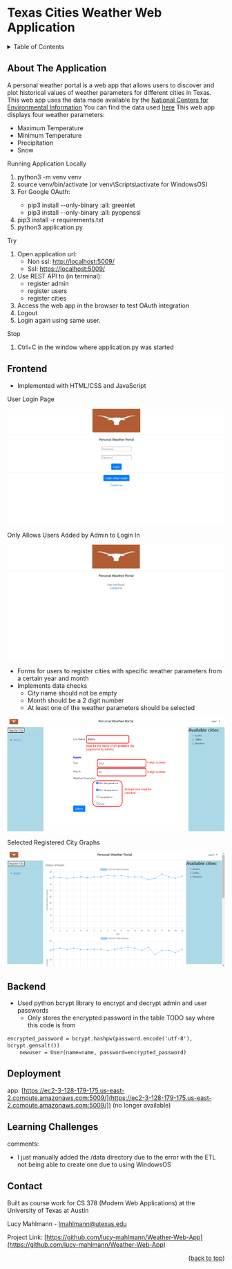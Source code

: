 # Texas Cities Weather Web Application

<!-- TABLE OF CONTENTS -->
<details>
  <summary>Table of Contents</summary>
  <ol>
    <li><a href="#about-the-application">About The Application</a></li>
    <li><a href="#frontend">Frontend</a></li>
    <li><a href="#backend">Backend</a></li>
    <li><a href="#deployment">Deployment</a></li>
    <li><a href="#learning-challenges">Learning Challenges</a></li>
    <li><a href="#contact">Contact</a></li>
  </ol>
</details>

<!-- ABOUT THE APPLICATION -->
## About The Application

A personal weather portal is a web app that allows users to discover and plot historical values of weather parameters for 
different cities in Texas. This web app uses the data made available by the [National Centers for Environmental Information](https://www.ncei.noaa.gov/metadata/geoportal/rest/metadata/item/gov.noaa.ncdc:C00861/html)
You can find the data used [here](https://www.ncei.noaa.gov/pub/data/ghcn/daily/) 
This web app displays four weather parameters: 
- Maximum Temperature
- Minimum Temperature
- Precipitation
- Snow

Running Application Locally
<ol> 
  <li>python3 -m venv venv</li>
  <li>source venv/bin/activate (or venv\Scripts\activate for WindowsOS) </li>
  <li>For Google OAuth:</li>
    <ul>
       <li>pip3 install --only-binary :all: greenlet</li>
       <li>pip3 install --only-binary :all: pyopenssl</li>
    </ul>
  <li>pip3 install -r requirements.txt</li>
  <li>python3 application.py</li>
</ol>

Try
1. Open application url: 
   - Non ssl: [http://localhost:5009/](http://localhost:5009/)
   - Ssl: [https://localhost:5009/](https://localhost:5009/)
2. Use REST API to (in terminal):
   - register admin
   - register users
   - register cities
3. Access the web app in the browser to test OAuth integration
4. Logout
5. Login again using same user.

Stop 
1. Ctrl+C in the window where application.py was started

<!-- FRONTEND -->
## Frontend

- Implemented with HTML/CSS and JavaScript

User Login Page

<img
  src="/static/images/login_screen.png"
  style="display: inline-block; margin: 0 auto; width: auto; height: auto">
  
Only Allows Users Added by Admin to Login In

<img
  src="/static/images/user_not_found.png"
  style="display: inline-block; margin: 0 auto; width: auto; height: auto">

- Forms for users to register cities with specific weather parameters from a certain year and month
- Implements data checks 
    * City name should not be empty
    * Month should be a 2 digit number
    * At least one of the weather parameters should be selected
  
<img
  src="/static/images/input_checks.png"
  style="display: inline-block; margin: 0 auto; width: auto; height: auto">
  
Selected Registered City Graphs

<img
  src="/static/images/Austin_graphs.png"
  style="display: inline-block; margin: 0 auto; width: auto; height: auto">
  


<!-- BACKEND -->
## Backend
- Used python bcrypt library to encrypt and decrypt admin and user passwords
    * Only stores the encrypted password in the table
TODO say where this code is from 
```
encrypted_password = bcrypt.hashpw(password.encode('utf-8'), bcrypt.gensalt())
    newuser = User(name=name, password=encrypted_password)
```


<!-- DEPLOYMENT -->
## Deployment

app: [https://ec2-3-128-179-175.us-east-2.compute.amazonaws.com:5009/](https://ec2-3-128-179-175.us-east-2.compute.amazonaws.com:5009/])  (no longer available)

<!-- LEARNING CHALLENGES -->
## Learning Challenges

comments: 
- I just manually added the /data directory due to the error with the ETL not being able to create one 
  due to using WindowsOS

<!-- CONTACT -->
## Contact
Built as course work for CS 378 (Modern Web Applications) at the University of Texas at Austin

Lucy Mahlmann - lmahlmann@utexas.edu

Project Link: [https://github.com/lucy-mahlmann/Weather-Web-App](https://github.com/lucy-mahlmann/Weather-Web-App)

<p align="right">(<a href="#readme-top">back to top</a>)</p>



